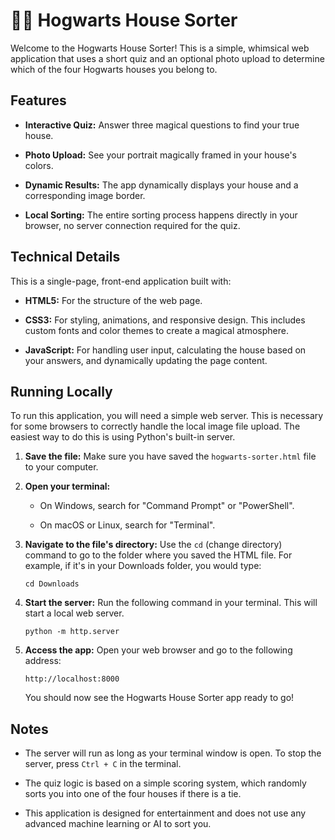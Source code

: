 # 🧙‍♂️ Hogwarts House Sorter

Welcome to the Hogwarts House Sorter! This is a simple, whimsical web application that uses a short quiz and an optional photo upload to determine which of the four Hogwarts houses you belong to.

## Features

* **Interactive Quiz:** Answer three magical questions to find your true house.

* **Photo Upload:** See your portrait magically framed in your house's colors.

* **Dynamic Results:** The app dynamically displays your house and a corresponding image border.

* **Local Sorting:** The entire sorting process happens directly in your browser, no server connection required for the quiz.

## Technical Details

This is a single-page, front-end application built with:

* **HTML5:** For the structure of the web page.

* **CSS3:** For styling, animations, and responsive design. This includes custom fonts and color themes to create a magical atmosphere.

* **JavaScript:** For handling user input, calculating the house based on your answers, and dynamically updating the page content.

## Running Locally

To run this application, you will need a simple web server. This is necessary for some browsers to correctly handle the local image file upload. The easiest way to do this is using Python's built-in server.

1.  **Save the file:** Make sure you have saved the `hogwarts-sorter.html` file to your computer.

2.  **Open your terminal:**

    * On Windows, search for "Command Prompt" or "PowerShell".

    * On macOS or Linux, search for "Terminal".

3.  **Navigate to the file's directory:** Use the `cd` (change directory) command to go to the folder where you saved the HTML file. For example, if it's in your Downloads folder, you would type:

    ```
    cd Downloads
    ```

4.  **Start the server:** Run the following command in your terminal. This will start a local web server.

    ```
    python -m http.server
    ```

5.  **Access the app:** Open your web browser and go to the following address:

    ```
    http://localhost:8000
    ```

    You should now see the Hogwarts House Sorter app ready to go!

## Notes

* The server will run as long as your terminal window is open. To stop the server, press `Ctrl + C` in the terminal.

* The quiz logic is based on a simple scoring system, which randomly sorts you into one of the four houses if there is a tie.

* This application is designed for entertainment and does not use any advanced machine learning or AI to sort you.
